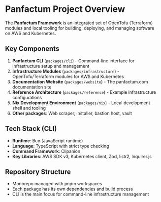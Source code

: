 # Panfactum Project Overview

The **Panfactum Framework** is an integrated set of OpenTofu (Terraform) modules and local tooling for building, deploying, and managing software on AWS and Kubernetes.

## Key Components

1. **Panfactum CLI** (`packages/cli`) - Command-line interface for infrastructure setup and management
2. **Infrastructure Modules** (`packages/infrastructure`) - OpenTofu/Terraform modules for AWS and Kubernetes
3. **Documentation Website** (`packages/website`) - The panfactum.com documentation site
4. **Reference Architecture** (`packages/reference`) - Example infrastructure configurations
5. **Nix Development Environment** (`packages/nix`) - Local development shell and tooling
6. **Other packages**: Web scraper, installer, bastion host, vault

## Tech Stack (CLI)

- **Runtime**: Bun (JavaScript runtime)
- **Language**: TypeScript with strict type checking
- **Command Framework**: Clipanion
- **Key Libraries**: AWS SDK v3, Kubernetes client, Zod, listr2, Inquirer.js

## Repository Structure

- Monorepo managed with pnpm workspaces
- Each package has its own dependencies and build process
- CLI is the main focus for command-line infrastructure management